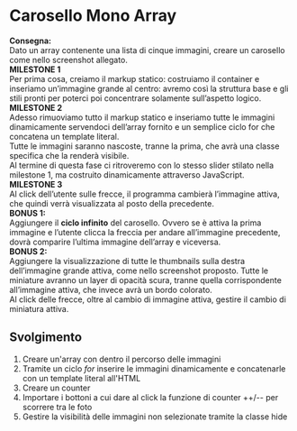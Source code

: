 Carosello Mono Array
===
**Consegna:**  
Dato un array contenente una lista di cinque immagini, creare un carosello come nello screenshot allegato.  
**MILESTONE 1**  
Per prima cosa, creiamo il markup statico: costruiamo il container e inseriamo un’immagine grande al centro: avremo così la struttura base e gli stili pronti per poterci poi concentrare solamente sull’aspetto logico.  
**MILESTONE 2**  
Adesso rimuoviamo tutto il markup statico e inseriamo tutte le immagini dinamicamente servendoci dell’array fornito e un semplice ciclo for che concatena un template literal.  
Tutte le immagini saranno nascoste, tranne la prima, che avrà una classe specifica che la renderà visibile.  
Al termine di questa fase ci ritroveremo con lo stesso slider stilato nella milestone 1, ma costruito dinamicamente attraverso JavaScript.  
**MILESTONE 3**  
Al click dell’utente sulle frecce, il programma cambierà l’immagine attiva, che quindi verrà visualizzata al posto della precedente.  
**BONUS 1:**  
Aggiungere il **ciclo infinito** del carosello. Ovvero se è attiva la prima immagine e l’utente clicca la freccia per andare all’immagine precedente, dovrà comparire l’ultima immagine dell’array e viceversa.  
**BONUS 2:**  
Aggiungere la visualizzazione di tutte le thumbnails sulla destra dell’immagine grande attiva, come nello screenshot proposto. Tutte le miniature avranno un layer di opacità scura, tranne quella corrispondente all’immagine attiva, che invece avrà un bordo colorato.  
Al click delle frecce, oltre al cambio di immagine attiva, gestire il cambio di miniatura attiva.  

## Svolgimento
1. Creare un'array con dentro il percorso delle immagini
2. Tramite un ciclo *for* inserire le immagini dinamicamente e concatenarle con un template literal all'HTML
3. Creare un counter
4. Importare i bottoni a cui dare al click la funzione di counter ++/-- per scorrere tra le foto
5. Gestire la visibilità delle immagini non selezionate tramite la classe hide